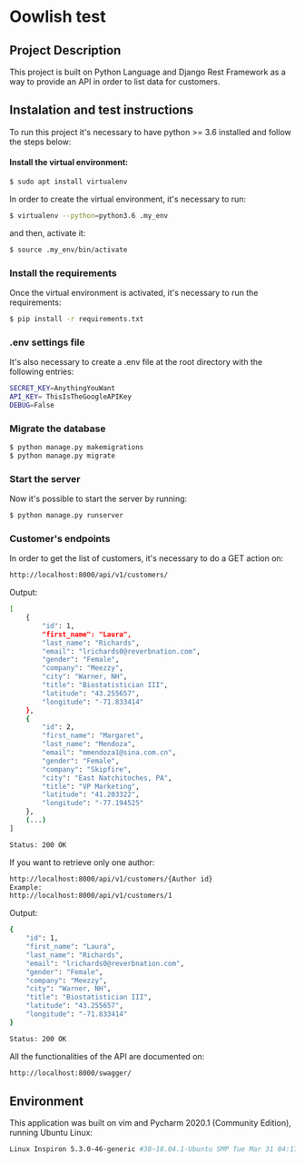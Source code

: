 # Oowlish test

## Project Description

This project is built on Python Language and Django Rest Framework as a way to provide an API in order to list data for customers.

## Instalation and test instructions

To run this project it's necessary to have python >= 3.6 installed and follow the steps below:

#### Install the virtual environment:
```sh
$ sudo apt install virtualenv
```

In order to create the virtual environment, it's necessary to run:

```sh
$ virtualenv --python=python3.6 .my_env
```

and then, activate it:

```sh
$ source .my_env/bin/activate
```

### Install the requirements

Once the virtual environment is activated, it's necessary to run the requirements:

```sh
$ pip install -r requirements.txt
```

### .env settings file

It's also necessary to create a .env file at the root directory with the following entries:	
```sh
SECRET_KEY=AnythingYouWant
API_KEY= ThisIsTheGoogleAPIKey
DEBUG=False

```

### Migrate the database

```sh
$ python manage.py makemigrations
$ python manage.py migrate
```

### Start the server

Now it's possible to start the server by running:

```sh
$ python manage.py runserver
```

### Customer's endpoints

In order to get the list of customers, it's necessary to do a GET action on:

```sh
http://localhost:8000/api/v1/customers/
```

Output:

```sh
[
    {
        "id": 1,
        "first_name": "Laura",
        "last_name": "Richards",
        "email": "lrichards0@reverbnation.com",
        "gender": "Female",
        "company": "Meezzy",
        "city": "Warner, NH",
        "title": "Biostatistician III",
        "latitude": "43.255657",
        "longitude": "-71.833414"
    },
    {
        "id": 2,
        "first_name": "Margaret",
        "last_name": "Mendoza",
        "email": "mmendoza1@sina.com.cn",
        "gender": "Female",
        "company": "Skipfire",
        "city": "East Natchitoches, PA",
        "title": "VP Marketing",
        "latitude": "41.203322",
        "longitude": "-77.194525"
    },
    (...)
]
``` 

```sh
Status: 200 OK
```

If you want to retrieve only one author:

```sh
http://localhost:8000/api/v1/customers/{Author id}
Example:
http://localhost:8000/api/v1/customers/1
```

Output:

``` sh
{
    "id": 1,
    "first_name": "Laura",
    "last_name": "Richards",
    "email": "lrichards0@reverbnation.com",
    "gender": "Female",
    "company": "Meezzy",
    "city": "Warner, NH",
    "title": "Biostatistician III",
    "latitude": "43.255657",
    "longitude": "-71.833414"
}
```

```sh
Status: 200 OK
```

All the functionalities of the API are documented on:

```sh
http://localhost:8000/swagger/
```

## Environment

This application was built on vim and Pycharm 2020.1 (Community Edition), running Ubuntu Linux:
```sh
Linux Inspiron 5.3.0-46-generic #38~18.04.1-Ubuntu SMP Tue Mar 31 04:17:56 UTC 2020 x86_64 x86_64 x86_64 GNU/Linux
```






